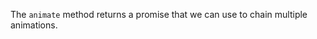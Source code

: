 The `animate` method returns a promise that we can use to chain multiple animations.
<snippet id='chaining-animations'/>